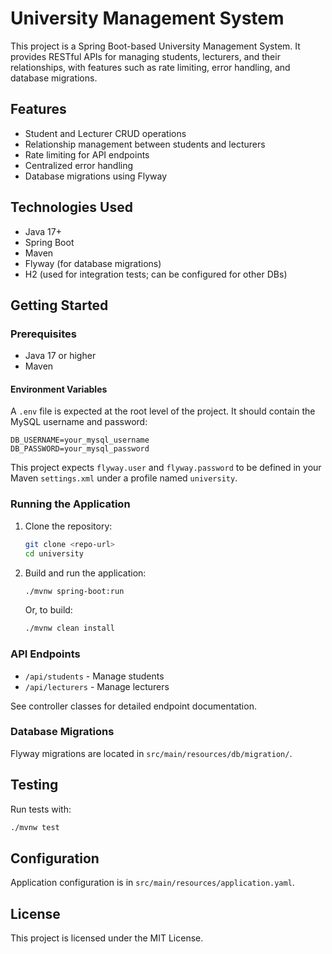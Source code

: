 # University Management System

This project is a Spring Boot-based University Management System. It provides RESTful APIs for managing students, lecturers, and their relationships, with features such as rate limiting, error handling, and database migrations.

## Features
- Student and Lecturer CRUD operations
- Relationship management between students and lecturers
- Rate limiting for API endpoints
- Centralized error handling
- Database migrations using Flyway

## Technologies Used
- Java 17+
- Spring Boot
- Maven
- Flyway (for database migrations)
- H2 (used for integration tests; can be configured for other DBs)

## Getting Started

### Prerequisites
- Java 17 or higher
- Maven

#### Environment Variables
A `.env` file is expected at the root level of the project. It should contain the MySQL username and password:

```env
DB_USERNAME=your_mysql_username
DB_PASSWORD=your_mysql_password
```

This project expects `flyway.user` and `flyway.password` to be defined in your Maven `settings.xml` under a profile named `university`.

### Running the Application
1. Clone the repository:
   ```bash
   git clone <repo-url>
   cd university
   ```
2. Build and run the application:
   ```bash
   ./mvnw spring-boot:run
   ```
   Or, to build:
   ```bash
   ./mvnw clean install
   ```

### API Endpoints
- `/api/students` - Manage students
- `/api/lecturers` - Manage lecturers

See controller classes for detailed endpoint documentation.

### Database Migrations
Flyway migrations are located in `src/main/resources/db/migration/`.

## Testing
Run tests with:
```bash
./mvnw test
```

## Configuration
Application configuration is in `src/main/resources/application.yaml`.

## License
This project is licensed under the MIT License.
